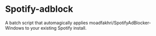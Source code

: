 # Spotify-adblock
A batch script that automagically applies moadfakhri/SpotifyAdBlocker-Windows to your existing Spotify install.
